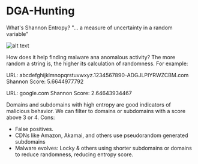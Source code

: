 # DGA-Hunting
What's Shannon Entropy? 
"... a measure of uncertainty in a random variable"

![alt text](http://www.bearcave.com/misl/misl_tech/wavelets/compression/shannon2.jpg)

How does it help finding malware ana anomalous activity?
The more random a string is, the higher its calculation of randomness. For example:

  URL: abcdefghijklmnopqrstuvwxyz.1234567890-ADGJLPIYRWZCBM.com      
  Shannon Score: 5.6644977792

  URL: google.com
  Shannon Score: 2.64643934467

Domains and subdomains with high entropy are good indicators of malicious behavior. We can filter to domains or subdomains with a score above 3 or 4.
Cons:
- False positives.
- CDNs like Amazon, Akamai, and others use pseudorandom generated subdomains
- Malware evolves: Locky & others using shorter subdomains or domains to reduce randomness, reducing entropy score.
